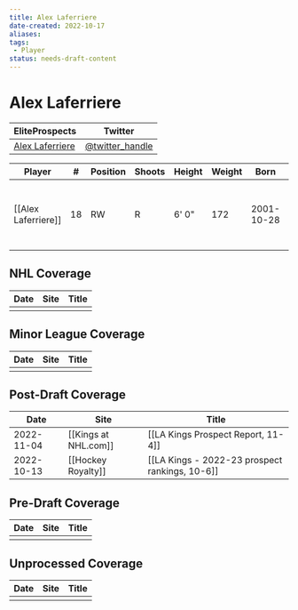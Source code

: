 ```yaml
---
title: Alex Laferriere
date-created: 2022-10-17
aliases: 
tags:
 - Player
status: needs-draft-content
---
```


# Alex Laferriere

| EliteProspects                                                                  | Twitter                                 |
| ------------------------------------------------------------------------------- | --------------------------------------- |
| [Alex Laferriere](https://www.eliteprospects.com/player/450718/alex-laferriere) | [@twitter_handle](https://twitter.com/) |

| Player          | \#  | Position | Shoots | Height | Weight | Born       | Birthplace       | Draft                       |
| --------------- | --- | -------- | ------ | ------ | ------ | ---------- | ---------------- | --------------------------- |
| [[Alex Laferriere]] | 18  | RW       | R      | 6' 0"  | 172    | 2001-10-28 | Chatham, NJ, USA | LAK 3rd Rd 2020, 83 overall | 



## NHL  Coverage
| Date | Site | Title |
| ---- | ---- | ----- |
|      |      |       |



## Minor League Coverage
| Date | Site | Title |
| ---- | ---- | ----- |
|      |      |       |




## Post-Draft Coverage
| Date       | Site                 | Title                                          |
| ---------- | -------------------- | ---------------------------------------------- |
| 2022-11-04 | [[Kings at NHL.com]] | [[LA Kings Prospect Report, 11-4]]             |
| 2022-10-13 | [[Hockey Royalty]]   | [[LA Kings - 2022-23 prospect rankings, 10-6]] |



## Pre-Draft Coverage
| Date | Site | Title |
| ---- | ---- | ----- |
|      |      |       |


## Unprocessed Coverage
| Date | Site | Title |
| ---- | ---- | ----- |
|      |      |       |
